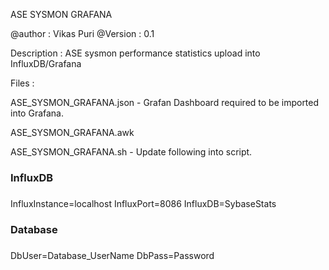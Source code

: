 
ASE SYSMON GRAFANA

@author 	:	Vikas Puri
@Version	:	0.1



Description : ASE sysmon performance statistics upload into InfluxDB/Grafana


Files :



ASE_SYSMON_GRAFANA.json - Grafan Dashboard required to be imported into Grafana.



ASE_SYSMON_GRAFANA.awk

ASE_SYSMON_GRAFANA.sh - Update following into script. 

###
### InfluxDB
###

InfluxInstance=localhost
InfluxPort=8086
InfluxDB=SybaseStats 


###
### Database 
###


DbUser=Database_UserName
DbPass=Password
